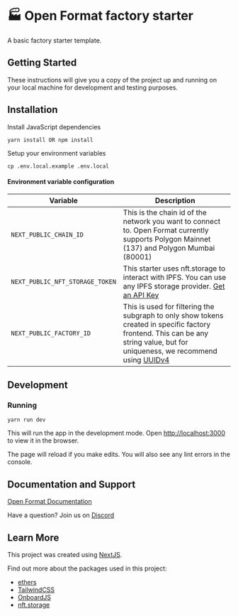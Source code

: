 # 🏭 Open Format factory starter

A basic factory starter template.

## Getting Started

These instructions will give you a copy of the project up and running on your local machine for development and testing purposes.

## Installation

Install JavaScript dependencies

```
yarn install OR npm install
```

Setup your environment variables

```
cp .env.local.example .env.local
```

#### Environment variable configuration

| Variable                        | Description                                                                                                                                                                                                     |
| ------------------------------- | --------------------------------------------------------------------------------------------------------------------------------------------------------------------------------------------------------------- |
| `NEXT_PUBLIC_CHAIN_ID`          | This is the chain id of the network you want to connect to. Open Format currently supports Polygon Mainnet (137) and Polygon Mumbai (80001)                                                                     |
| `NEXT_PUBLIC_NFT_STORAGE_TOKEN` | This starter uses nft.storage to interact with IPFS. You can use any IPFS storage provider. [Get an API Key](https://nft.storage/docs/#get-an-api-token)                                                        |
| `NEXT_PUBLIC_FACTORY_ID`        | This is used for filtering the subgraph to only show tokens created in specific factory frontend. This can be any string value, but for uniqueness, we recommend using [UUIDv4](https://www.uuidgenerator.net/) |

## Development

### Running

```
yarn run dev
```

This will run the app in the development mode. Open [http://localhost:3000](http://localhost:3000) to view it in the browser.

The page will reload if you make edits. You will also see any lint errors in the console.

## Documentation and Support

[Open Format Documentation](https://docs.openformat.simpleweb.co.uk/)

Have a question? Join us on [Discord](https://discord.gg/vmQMTcPmGU)

## Learn More

This project was created using [NextJS](https://nextjs.org/).

Find out more about the packages used in this project:

- [ethers](https://docs.ethers.io/v5/)
- [TailwindCSS](https://tailwindcss.com)
- [OnboardJS](https://docs.blocknative.com/onboard)
- [nft.storage](https://nft.storage/)
